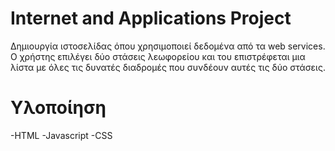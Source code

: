 # Internet and Applications Project

Δημιουργία ιστοσελίδας όπου χρησιμοποιεί δεδομένα από τα web services. Ο χρήστης επιλέγει δύο στάσεις λεωφορείου και του επιστρέφεται μια λίστα με όλες τις δυνατές διαδρομές που συνδέουν αυτές τις δύο στάσεις.

# Υλοποίηση

-HTML
-Javascript 
-CSS
